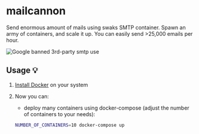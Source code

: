 # mailcannon

Send enormous amount of mails using swaks SMTP container. 
Spawn an army of containers, and scale it up. You can easily send >25,000 emails per hour.

![Google banned 3rd-party smtp use](img/mail-cannon-thumb.jpg)

## Usage 💡

1) [Install Docker](https://docs.docker.com/get-docker/) on your system

2) Now you can:
   - deploy many containers using docker-compose (adjust the number of containers to your needs):
    ```bash
    NUMBER_OF_CONTAINERS=10 docker-compose up
    ```